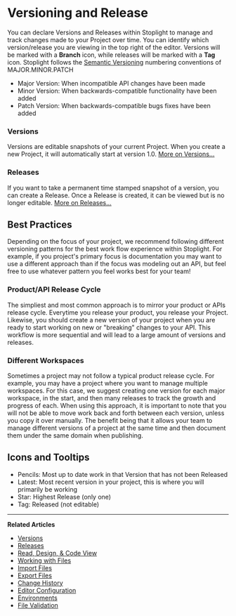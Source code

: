 # Versioning and Release

You can declare Versions and Releases within Stoplight to manage and track changes made to your Project over time. You can identify which version/release you are viewing in the top right of the editor. Versions will be marked with a **Branch** icon, while releases will be marked with a **Tag** icon. Stoplight follows the [Semantic Versioning](https://semver.org/) numbering conventions of MAJOR.MINOR.PATCH

- Major Version: When incompatible API changes have been made
- Minor Version: When backwards-compatible functionality have been added
- Patch Version: When backwards-compatible bugs fixes have been added

### Versions

Versions are editable snapshots of your current Project. When you create a new Project, it will automatically start at version 1.0. [More on Versions...](./versions.md)

### Releases

If you want to take a permanent time stamped snapshot of a version, you can create a Release. Once a Release is created, it can be viewed but is no longer editable. [More on Releases...](./releases.md)

## Best Practices

Depending on the focus of your project, we recommend following different versioning patterns for the best work flow experience within Stoplight. For example, if you project's primary focus is documentation you may want to use a different approach than if the focus was modeling out an API, but feel free to use whatever pattern you feel works best for your team!

### Product/API Release Cycle

The simpliest and most common approach is to mirror your product or APIs release cycle. Everytime you release your product, you release your Project. Likewise, you should create a new version of your project when you are ready to start working on new or "breaking" changes to your API. This workflow is more sequential and will lead to a large amount of versions and releases.

### Different Workspaces

Sometimes a project may not follow a typical product release cycle. For example, you may have a project where you want to manage multiple workspaces. For this case, we suggest creating one version for each major workspace, in the start, and then many releases to track the growth and progress of each. When using this approach, it is important to note that you will not be able to move work back and forth between each version, unless you copy it over manually. The benefit being that it allows your team to manage different versions of a project at the same time and then document them under the same domain when publishing.

## Icons and Tooltips

- Pencils: Most up to date work in that Version that has not been Released
- Latest: Most recent version in your project, this is where you will primarily be working
- Star: Highest Release (only one)
- Tag: Released (not editable)

---

**Related Articles**

- [Versions](./versions.md)
- [Releases](./releases.md)
- [Read, Design, & Code View](/platform/editor-basics/read-design-code-view)
- [Working with Files](/platform/editor-basics/working-with-files)
- [Import Files](/platform/editor-basics/import-files)
- [Export Files](/platform/editor-basics/export-files)
- [Change History](/platform/editor-basics/change-history)
- [Editor Configuration](/platform/editor-basics/editor-configuration)
- [Environments](/platform/editor-basics/environments)
- [File Validation](/platform/editor-basics/file-validation)
